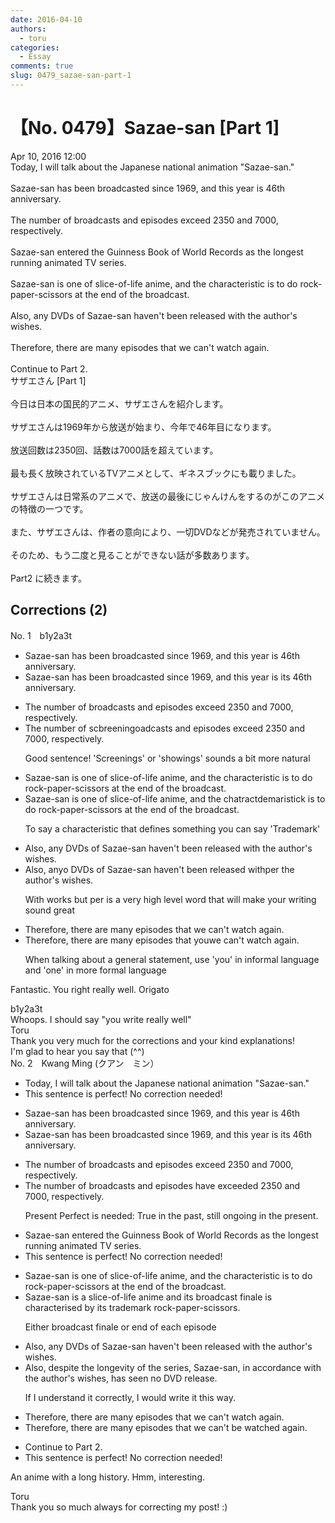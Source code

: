 ```yaml
---
date: 2016-04-10
authors:
  - toru
categories:
  - Essay
comments: true
slug: 0479_sazae-san-part-1
---
```


# 【No. 0479】Sazae-san [Part 1]
<div class="date">Apr 10, 2016 12:00</div>
<div id="post"><div id="body_show_ori">
Today, I will talk about the Japanese national animation "Sazae-san."<br/><br/>Sazae-san has been broadcasted since 1969, and this year is 46th anniversary.<br/><br/>The number of broadcasts and episodes exceed 2350 and 7000, respectively.<br/><br/>Sazae-san entered the Guinness Book of World Records as the longest running animated TV series.<br/><br/>Sazae-san is one of slice-of-life anime, and the characteristic is to do rock-paper-scissors at the end of the broadcast.<br/><br/>Also, any DVDs of Sazae-san haven't been released with the author's wishes.<br/><br/>Therefore, there are many episodes that we can't watch again.<br/><br/>Continue to Part 2.
</div></div>

<!-- more -->

<div id="post_ja"><div id="body_show_mo">
サザエさん [Part 1]<br/><br/>今日は日本の国民的アニメ、サザエさんを紹介します。<br/><br/>サザエさんは1969年から放送が始まり、今年で46年目になります。<br/><br/>放送回数は2350回、話数は7000話を超えています。<br/><br/>最も長く放映されているTVアニメとして、ギネスブックにも載りました。<br/><br/>サザエさんは日常系のアニメで、放送の最後にじゃんけんをするのがこのアニメの特徴の一つです。<br/><br/>また、サザエさんは、作者の意向により、一切DVDなどが発売されていません。<br/><br/>そのため、もう二度と見ることができない話が多数あります。<br/><br/>Part2 に続きます。
</div></div>

## Corrections (2)
<div id="block"><div class="first_name"> No. 1　<span class="just_name">b1y2a3t</span></div><div id="block2">
<ul class="correction_field">
<li class="incorrect">Sazae-san has been broadcasted since 1969, and this year is 46th anniversary.</li>
<li class="corrected correct">
Sazae-san has been broadcast<span class="f_gray"><span class="sline">ed</span></span> since 1969, and this year is <span class="f_red">its </span>46th anniversary.
</li>
</ul>
<ul class="correction_field">
<li class="incorrect">The number of broadcasts and episodes exceed 2350 and 7000, respectively.</li>
<li class="corrected correct">
The number of <span class="f_red">sc</span><span class="f_gray"><span class="sline">b</span></span>r<span class="f_red">eening</span><span class="f_gray"><span class="sline">oadca</span></span>s<span class="f_gray"><span class="sline">ts</span></span> and episodes exceed 2350 and 7000, respectively.
<p class="correction_comment">Good sentence! 'Screenings' or 'showings' sounds a bit more natural</p>
</li>
</ul>
<ul class="correction_field">
<li class="incorrect">Sazae-san is one of slice-of-life anime, and the characteristic is to do rock-paper-scissors at the end of the broadcast.</li>
<li class="corrected correct">
Sazae-san is <span class="f_gray"><span class="sline">one of </span></span>slice-of-life anime, and the <span class="f_gray"><span class="sline">cha</span></span><span class="f_red">t</span>ra<span class="f_gray"><span class="sline">ct</span></span><span class="f_red">d</span>e<span class="f_red">ma</span>r<span class="f_gray"><span class="sline">istic</span></span><span class="f_red">k</span> is to do rock-paper-scissors at the end of the broadcast.
<p class="correction_comment">To say a characteristic that defines something you can say 'Trademark'</p>
</li>
</ul>
<ul class="correction_field">
<li class="incorrect">Also, any DVDs of Sazae-san haven't been released with the author's wishes.</li>
<li class="corrected correct">
Also, <span class="f_gray"><span class="sline">a</span></span>n<span class="f_gray"><span class="sline">y</span></span><span class="f_red">o</span> DVDs of Sazae-san have<span class="f_gray"><span class="sline">n't</span></span> been released <span class="f_gray"><span class="sline">with</span></span><span class="f_red">per</span> the author's wishes.
<p class="correction_comment">With works but per is a very high level word that will make your writing sound great</p>
</li>
</ul>
<ul class="correction_field">
<li class="incorrect">Therefore, there are many episodes that we can't watch again.</li>
<li class="corrected correct">
Therefore, there are many episodes that <span class="f_red">you</span><span class="f_gray"><span class="sline">we</span></span> can't watch again.
<p class="correction_comment">When talking about a general statement, use 'you' in informal language and 'one' in more formal language</p>
</li>
</ul>
<p class="comment_small">
 Fantastic. You right really well. Origato
</p>

</div><div class="name"><span class="just_name">b1y2a3t</span><br>
Whoops. I should say "you write really well"
</div>
<div class="name"><span class="just_name">Toru</span><br>
Thank you very much for the corrections and your kind explanations!<br/>I'm glad to hear you say that (^^)
</div>
</div>
<div id="block"><div class="first_name"> No. 2　<span class="just_name">Kwang Ming (クアン　ミン）</span></div><div id="block2">
<ul class="correction_field">
<li class="incorrect">Today, I will talk about the Japanese national animation "Sazae-san."</li>
<li class="corrected perfect">This sentence is perfect! No correction needed!</li>
</ul>
<ul class="correction_field">
<li class="incorrect">Sazae-san has been broadcasted since 1969, and this year is 46th anniversary.</li>
<li class="corrected correct">
Sazae-san has been broadcasted since 1969, and this year is <span class="f_blue">its </span>46th anniversary.
</li>
</ul>
<ul class="correction_field">
<li class="incorrect">The number of broadcasts and episodes exceed 2350 and 7000, respectively.</li>
<li class="corrected correct">
The number of broadcasts and episodes <span class="f_blue">have exceeded </span>2350 and 7000, respectively.
<p class="correction_comment">Present Perfect is needed: True in the past, still ongoing in the present.</p>
</li>
</ul>
<ul class="correction_field">
<li class="incorrect">Sazae-san entered the Guinness Book of World Records as the longest running animated TV series.</li>
<li class="corrected perfect">This sentence is perfect! No correction needed!</li>
</ul>
<ul class="correction_field">
<li class="incorrect">Sazae-san is one of slice-of-life anime, and the characteristic is to do rock-paper-scissors at the end of the broadcast.</li>
<li class="corrected correct">
Sazae-san is <span class="f_blue">a </span>slice-of-life anime <span class="f_blue">and its broadcast finale is characterised by its trademark rock-paper-scissors.</span>
<p class="correction_comment">Either broadcast finale or end of each episode</p>
</li>
</ul>
<ul class="correction_field">
<li class="incorrect">Also, any DVDs of Sazae-san haven't been released with the author's wishes.</li>
<li class="corrected correct">
Also,<span class="f_blue"> despite the longevity of the series, Sazae-san, in accordance with the author's wishes, has seen no DVD release.</span>
<p class="correction_comment">If I understand it correctly, I would write it this way.</p>
</li>
</ul>
<ul class="correction_field">
<li class="incorrect">Therefore, there are many episodes that we can't watch again.</li>
<li class="corrected correct">
Therefore, there are many episodes that <span class="f_blue"><span class="sline">we </span></span>can't be watched again.
</li>
</ul>
<ul class="correction_field">
<li class="incorrect">Continue to Part 2.</li>
<li class="corrected perfect">This sentence is perfect! No correction needed!</li>
</ul>
<p class="comment_small">
 An anime with a long history. Hmm, interesting.
</p>

</div><div class="name"><span class="just_name">Toru</span><br>
Thank you so much always for correcting my post! :)
</div>
</div>
